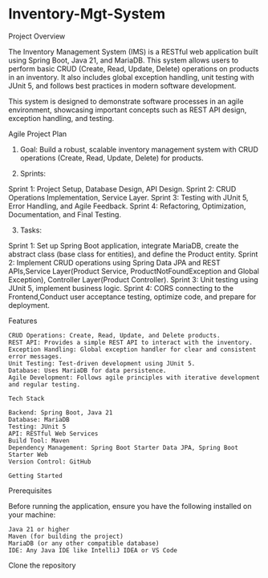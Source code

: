 # Inventory-Mgt-System

Project Overview

The Inventory Management System (IMS) is a RESTful web application built using Spring Boot, Java 21, and MariaDB. This system allows users to perform basic CRUD (Create, Read, Update, Delete) operations on products in an inventory. It also includes global exception handling, unit testing with JUnit 5, and follows best practices in modern software development.

This system is designed to demonstrate software processes in an agile environment, showcasing important concepts such as REST API design, exception handling, and testing.

Agile Project Plan

1. Goal: Build a robust, scalable inventory management system with CRUD operations (Create, Read, Update, Delete) for products.

2. Sprints:

Sprint 1: Project Setup, Database Design, API Design.
Sprint 2:  CRUD Operations Implementation, Service Layer.
Sprint 3: Testing with JUnit 5, Error Handling, and Agile Feedback.
Sprint 4: Refactoring, Optimization, Documentation, and Final Testing.

3. Tasks:

Sprint 1: Set up Spring Boot application, integrate MariaDB, create the abstract class (base class for entities), and define the Product entity.
Sprint 2: Implement CRUD operations using Spring Data JPA and REST APIs,Service Layer(Product Service, ProductNotFoundException and Global Exception), Controller Layer(Product Controller).
Sprint 3: Unit testing using JUnit 5, implement business logic.
Sprint 4: CORS connecting to the Frontend,Conduct user acceptance testing, optimize code, and prepare for deployment.

Features

    CRUD Operations: Create, Read, Update, and Delete products.
    REST API: Provides a simple REST API to interact with the inventory.
    Exception Handling: Global exception handler for clear and consistent error messages.
    Unit Testing: Test-driven development using JUnit 5.
    Database: Uses MariaDB for data persistence.
    Agile Development: Follows agile principles with iterative development and regular testing.

    Tech Stack

    Backend: Spring Boot, Java 21
    Database: MariaDB
    Testing: JUnit 5
    API: RESTful Web Services
    Build Tool: Maven
    Dependency Management: Spring Boot Starter Data JPA, Spring Boot Starter Web
    Version Control: GitHub

    Getting Started
Prerequisites

Before running the application, ensure you have the following installed on your machine:

    Java 21 or higher
    Maven (for building the project)
    MariaDB (or any other compatible database)
    IDE: Any Java IDE like IntelliJ IDEA or VS Code

Clone the repository
